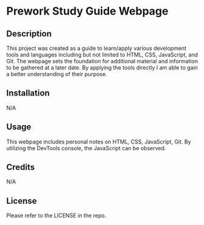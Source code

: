 # Prework Study Guide Webpage

## Description

This project was created as a guide to learn/apply various development tools and languages including but not limited to HTML, CSS, JavaScript, and Git. The webpage sets the foundation for additional material and information to be gathered at a later date. By applying the tools directly I am able to gain a better understanding of their purpose.

## Installation

N/A

## Usage

This webpage includes personal notes on HTML, CSS, JavaScript, Git. By utilizing the DevTools console, the JavaScript can be observed.

## Credits

N/A

## License

Please refer to the LICENSE in the repo.